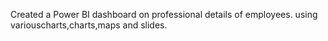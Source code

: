 Created a Power BI dashboard on professional details of employees. using variouscharts,charts,maps and slides.
